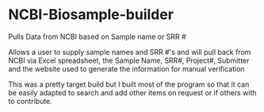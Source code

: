 # NCBI-Biosample-builder
Pulls Data from NCBI based on Sample name or SRR #

Allows a user to supply sample names and SRR #'s and will pull back from NCBI via Excel spreadsheet, the Sample Name, SRR#, Project#, Submitter and the website used to generate the information for manual verification

This was a pretty target build but I built most of the program so that it can be easily adapted to search and add other items on request or if others with to contribute.
